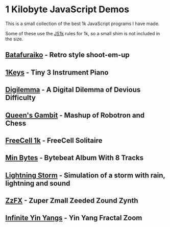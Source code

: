 # 1 Kilobyte JavaScript Demos

This is a small collection of the best 1k JavaScript programs I have made.

Some of these use the [JS1k](https://js1k.com/) rules for 1k, so a small shim is not included in the size.

## [Batafuraiko](https://killedbyapixel.github.io/1k/Batafuraiko) - Retro style shoot-em-up

## [1Keys](https://github.com/KilledByAPixel/1Keys) - Tiny 3 Instrument Piano 

## [Digilemma](https://killedbyapixel.github.io/1k/Digilemma) - A Digital Dilemma of Devious Difficulty

## [Queen's Gambit](https://killedbyapixel.github.io/1k/QueensGambit) - Mashup of Robotron and Chess

## [FreeCell 1k](https://killedbyapixel.github.io/1k/FreeCell1k) - FreeCell Solitaire

## [Min Bytes](https://killedbyapixel.github.io/1k/MinBytes) - Bytebeat Album With 8 Tracks

## [Lightning Storm](https://killedbyapixel.github.io/1k/LightningStorm) - Simulation of a storm with rain, lightning and sound

## [ZzFX](https://killedbyapixel.github.io/1k/ZzFX) - Zuper Zmall Zeeded Zound Zynth

## [Infinite Yin Yangs](https://killedbyapixel.github.io/1k/InfiniteYinYangs) - Yin Yang Fractal Zoom
